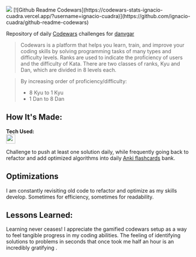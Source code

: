 <img src="https://www.codewars.com/users/danvgar/badges/large">
[![Github Readme Codewars](https://codewars-stats-ignacio-cuadra.vercel.app/?username=ignacio-cuadra)](https://github.com/ignacio-cuadra/github-readme-codewars)

Repository of daily [Codewars](https://www.codewars.com/) challenges for [danvgar](https://www.codewars.com/users/danvgar)
        
> Codewars is a platform that helps you learn, train, and improve your coding skills by solving programming tasks of many types and difficulty levels. Ranks are used to indicate the proficiency of users and the difficulty of Kata. There are two classes of ranks, Kyu and Dan, which are divided in 8 levels each. 

>By increasing order of proficiency/difficulty:
> * 8 Kyu to 1 Kyu
> * 1 Dan to 8 Dan

## How It's Made:

**Tech Used:** </br><img src="https://cdn.jsdelivr.net/gh/devicons/devicon/icons/javascript/javascript-plain.svg" height="25" width="25"/>

Challenge to push at least one solution daily, while frequently going back to refactor and add optimized algorithms into daily [Anki flashcards](https://apps.ankiweb.net/) bank.

## Optimizations

I am constantly revisiting old code to refactor and optimize as my skills develop. Sometimes for efficiency, sometimes for readability. 

## Lessons Learned:

Learning never ceases! I appreciate the gamified codewars setup as a way to feel tangible progress in my coding abilities. The feeling of identifying solutions to problems in seconds that once took me half an hour is an incredibly gratifying .
